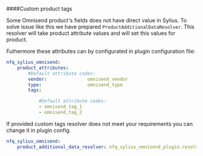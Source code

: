 ####Custom product tags

Some Omnisend product's fields does not have direct value in Sylius. To solve issue like this we have prepared `ProductAdditionalDataResolver`.
This resolver will take product attribute values and will set this values for product.

Futhermore these attributes can by configurated in plugin configuration file:

```yaml
nfq_sylius_omnisend:
    product_attributes:
        #Default attribute codes:
        vendor:               omnisend_vendor
        type:                 omnisend_type
        tags:

            #Default attribute codes:
            - omnisend_tag_1
            - omnisend_tag_2
```

If provided custom tags resolver does not meet your requirements you can change it in plugin config.
```yaml
nfq_sylius_omnisend:
    product_additional_data_resolver: nfq_sylius_omnisend_plugin.resolver.default_product_additional_data
```
